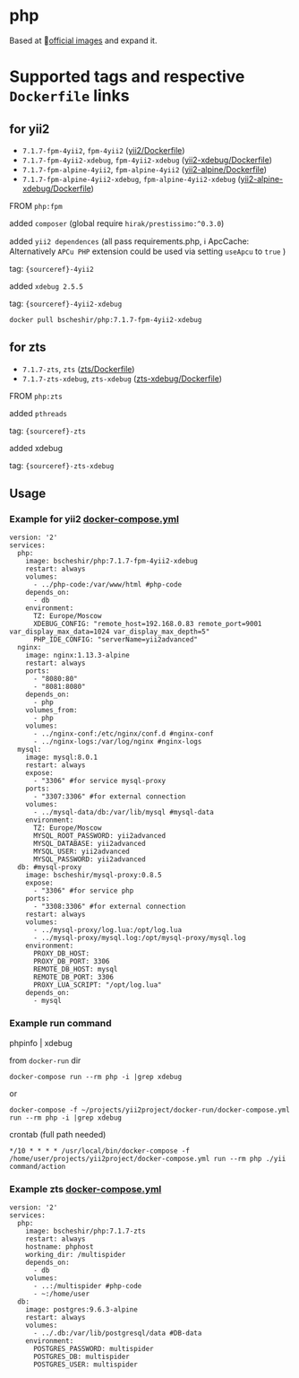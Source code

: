 # php

Based at :whale:[official images](https://hub.docker.com/_/php/) 
and expand it.

Supported tags and respective `Dockerfile` links
================================================


## for yii2 

- `7.1.7-fpm-4yii2`, `fpm-4yii2` ([yii2/Dockerfile](./yii2/Dockerfile))
- `7.1.7-fpm-4yii2-xdebug`, `fpm-4yii2-xdebug` ([yii2-xdebug/Dockerfile](./yii2-xdebug/Dockerfile))
- `7.1.7-fpm-alpine-4yii2`, `fpm-alpine-4yii2` ([yii2-alpine/Dockerfile](./yii2-alpine/Dockerfile))
- `7.1.7-fpm-alpine-4yii2-xdebug`, `fpm-alpine-4yii2-xdebug` ([yii2-alpine-xdebug/Dockerfile](./yii2-alpine-xdebug/Dockerfile))

FROM `php:fpm`

added `composer` (global require `hirak/prestissimo:^0.3.0`)

added `yii2 dependences` (all pass requirements.php, :information_source: ApcCache: Alternatively `APCu PHP` extension could be used via setting `useApcu` to `true` )

tag: `{sourceref}-4yii2`

added `xdebug 2.5.5`

tag: `{sourceref}-4yii2-xdebug`

`docker pull bscheshir/php:7.1.7-fpm-4yii2-xdebug`

## for zts 

- `7.1.7-zts`, `zts` ([zts/Dockerfile](./zts/Dockerfile))
- `7.1.7-zts-xdebug`, `zts-xdebug` ([zts-xdebug/Dockerfile](./zts-xdebug/Dockerfile))


FROM `php:zts`

added `pthreads`

tag: `{sourceref}-zts`

added xdebug

tag: `{sourceref}-zts-xdebug`


## Usage
### Example for yii2 [docker-compose.yml](https://github.com/bscheshirwork/docker-yii2-app-advanced/blob/master/docker-run/docker-compose.yml)
```
version: '2'
services:
  php:
    image: bscheshir/php:7.1.7-fpm-4yii2-xdebug
    restart: always
    volumes:
      - ../php-code:/var/www/html #php-code
    depends_on:
      - db
    environment:
      TZ: Europe/Moscow
      XDEBUG_CONFIG: "remote_host=192.168.0.83 remote_port=9001 var_display_max_data=1024 var_display_max_depth=5"
      PHP_IDE_CONFIG: "serverName=yii2advanced"
  nginx:
    image: nginx:1.13.3-alpine
    restart: always
    ports:
      - "8080:80"
      - "8081:8080"
    depends_on:
      - php
    volumes_from:
      - php
    volumes:
      - ../nginx-conf:/etc/nginx/conf.d #nginx-conf
      - ../nginx-logs:/var/log/nginx #nginx-logs
  mysql:
    image: mysql:8.0.1
    restart: always
    expose:
      - "3306" #for service mysql-proxy
    ports:
      - "3307:3306" #for external connection
    volumes:
      - ../mysql-data/db:/var/lib/mysql #mysql-data
    environment:
      TZ: Europe/Moscow
      MYSQL_ROOT_PASSWORD: yii2advanced
      MYSQL_DATABASE: yii2advanced
      MYSQL_USER: yii2advanced
      MYSQL_PASSWORD: yii2advanced
  db: #mysql-proxy
    image: bscheshir/mysql-proxy:0.8.5
    expose:
      - "3306" #for service php
    ports:
      - "3308:3306" #for external connection
    restart: always
    volumes:
      - ../mysql-proxy/log.lua:/opt/log.lua
      - ../mysql-proxy/mysql.log:/opt/mysql-proxy/mysql.log
    environment:
      PROXY_DB_HOST:
      PROXY_DB_PORT: 3306
      REMOTE_DB_HOST: mysql
      REMOTE_DB_PORT: 3306
      PROXY_LUA_SCRIPT: "/opt/log.lua"
    depends_on:
      - mysql
```

### Example run command

phpinfo | xdebug

from `docker-run` dir
```
docker-compose run --rm php -i |grep xdebug
```
or 
```
docker-compose -f ~/projects/yii2project/docker-run/docker-compose.yml run --rm php -i |grep xdebug
```

crontab (full path needed)
```
*/10 * * * * /usr/local/bin/docker-compose -f /home/user/projects/yii2project/docker-compose.yml run --rm php ./yii command/action
```

### Example zts [docker-compose.yml](https://github.com/bscheshirwork/multispider/blob/master/zts/docker-compose.yml)
```
version: '2'
services:
  php:
    image: bscheshir/php:7.1.7-zts
    restart: always
    hostname: phphost
    working_dir: /multispider
    depends_on:
      - db
    volumes:
      - ..:/multispider #php-code
      - ~:/home/user
  db:
    image: postgres:9.6.3-alpine
    restart: always
    volumes:
      - ../.db:/var/lib/postgresql/data #DB-data
    environment:
      POSTGRES_PASSWORD: multispider
      POSTGRES_DB: multispider
      POSTGRES_USER: multispider
```